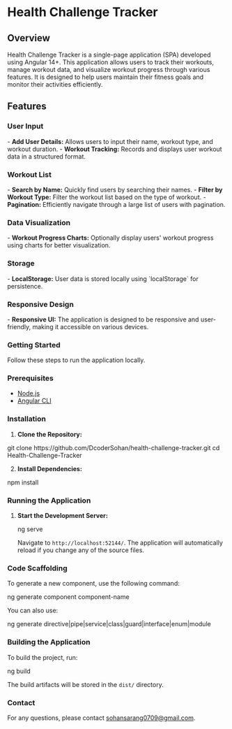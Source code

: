 <h1> Health Challenge Tracker</h1>

<h2>Overview</h2>
<p>
Health Challenge Tracker is a single-page application (SPA) developed using Angular 14+. This application allows users to track their workouts, manage workout data, and visualize workout progress through various features. It is designed to help users maintain their fitness goals and monitor their activities efficiently.</p>

<h2>Features</h2>

<h3> User Input</h3>
- <b> Add User Details:</b> Allows users to input their name, workout type, and workout duration.
- <b>Workout Tracking:</b> Records and displays user workout data in a structured format.

<h3>Workout List</h3>
- <b>Search by Name:</b> Quickly find users by searching their names.
- <b>Filter by Workout Type:</b> Filter the workout list based on the type of workout.
- <b>Pagination:</b> Efficiently navigate through a large list of users with pagination.

<h3>Data Visualization</h3>
- <b> Workout Progress Charts:</b> Optionally display users' workout progress using charts for better visualization.

<h3> Storage</h3>
- <b>LocalStorage:</b> User data is stored locally using `localStorage` for persistence.

<h3> Responsive Design </h3>
- <b>Responsive UI:</b> The application is designed to be responsive and user-friendly, making it accessible on various devices.





<h3> Getting Started</h3>

Follow these steps to run the application locally.

<h3> Prerequisites</h3>

- [Node.js](https://nodejs.org/en/)
- [Angular CLI](https://angular.io/cli)

<h3> Installation</h3>

1. <b>Clone the Repository:</b>
<p>
    git clone https://github.com/DcoderSohan/health-challenge-tracker.git
    cd Health-Challenge-Tracker
</p>

2. <b>Install Dependencies:</b>
<p>
    npm install
</p>

<h3> Running the Application</h3>

1. <b>Start the Development Server:</b>
   <p> 
    ng serve<br>
    
    Navigate to `http://localhost:52144/`. The application will automatically reload if you change any of the source files.</p>

<h3>Code Scaffolding</h3>
<p>
To generate a new component, use the following command:

ng generate component component-name
</p>
You can also use:
<p>
ng generate directive|pipe|service|class|guard|interface|enum|module </p>


<h3> Building the Application</h3>
<p>
To build the project, run:

ng build

The build artifacts will be stored in the `dist/` directory.</p>


<h3> Contact</h3>

For any questions, please contact [sohansarang0709@gmail.com](mailto:sohansarang0709@gmail.com).

